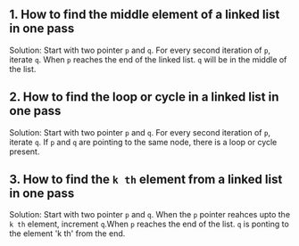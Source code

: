 ## 1. How to find the middle element of a linked list in one pass
Solution: Start with two pointer `p` and `q`. For every second iteration of `p`, iterate `q`. When `p` reaches the end of the linked list. `q` will be in the middle of the list.

## 2. How to find the loop or cycle in a linked list in one pass
Solution: Start with two pointer `p` and `q`. For every second iteration of `p`, iterate `q`. If `p` and `q` are pointing to the same node, there is a loop or cycle present.

## 3. How to find the `k th` element from a linked list in one pass
Solution: Start with two pointer `p` and `q`. When the `p` pointer reahces upto the `k th` element, increment `q`.When `p` reaches the end of the list. `q` is ponting to the element 'k th' from the end.

